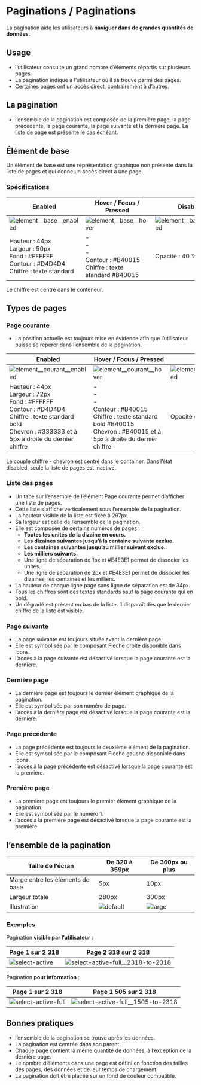 # Paginations / Paginations

La pagination aide les utilisateurs à **naviguer dans de grandes quantités de données.**

## Usage

- l’utilisateur consulte un grand nombre d’éléments répartis sur plusieurs pages.
- La pagination indique à l’utilisateur où il se trouve parmi des pages.
- Certaines pages ont un accès direct, contrairement à d’autres.

## La pagination
- l’ensemble de la pagination est composée de la première page, la page précédente, la page courante, la page suivante et la dernière page. La liste de page est présente le cas échéant.

## Élément de base

Un élément de base est une représentation graphique non présente dans la liste de pages et qui donne un accès direct à une page.

### Spécifications

Enabled | Hover / Focus / Pressed | Disabled
------------ | ------------- | ------------- |
![element__base__enabled](components/COMPONENTS/Navigation/Paginations/design/element__base__enabled.png) | ![element__base__hover](components/COMPONENTS/Navigation/Paginations/design/element__base__hover.png) | ![element__base__disabled](components/COMPONENTS/Navigation/Paginations/design/element__base__disabled.png)
Hauteur&nbsp;: 44px  <br> Largeur&nbsp;: 50px <br> Fond&nbsp;: #FFFFFF  <br> Contour&nbsp;: #D4D4D4 <br> Chiffre&nbsp;: texte standard | -  <br> - <br> - <br> Contour&nbsp;: #B40015 <br> Chiffre&nbsp;: texte standard #B40015 | Opacité&nbsp;: 40&nbsp;%

Le chiffre est centré dans le conteneur.

## Types de pages

### Page courante

- La position actuelle est toujours mise en évidence afin que l’utilisateur puisse se repérer dans l’ensemble de la pagination.

Enabled | Hover / Focus / Pressed | Disabled
------------ | ------------- | ------------- |
![element__courant__enabled](components/COMPONENTS/Navigation/Paginations/design/element__courant__enabled.png) | ![element__courant__hover](components/COMPONENTS/Navigation/Paginations/design/element__courant__hover.png) | ![element__courant__disabled](components/COMPONENTS/Navigation/Paginations/design/element__courant__disabled.png)
Hauteur&nbsp;: 44px  <br> Largeur&nbsp;: 72px <br> Fond&nbsp;: #FFFFFF  <br> Contour&nbsp;: #D4D4D4 <br> Chiffre&nbsp;: texte standard bold <br> Chevron&nbsp;: #333333 et à 5px à droite du dernier chiffre | -  <br> - <br> -  <br> Contour&nbsp;: #B40015 <br> Chiffre&nbsp;: texte standard bold #B40015 <br> Chevron&nbsp;: #B40015 et à 5px à droite du dernier chiffre | Opacité du chevron&nbsp;: 40 %

Le couple chiffre - chevron est centré dans le container.
Dans l’état disabled, seule la liste de pages est inactive.

### Liste des pages

- Un tape sur l’ensemble de l’élément Page courante permet d’afficher une liste de pages.
- Cette liste s'affiche verticalement sous l’ensemble de la pagination.
- La hauteur visible de la liste est fixée à 297px.
- Sa largeur est celle de l’ensemble de la pagination.
- Elle est composée de certains numéros de pages&nbsp;:
  - **Toutes les unités de la dizaine en cours.**
  - **Les dizaines suivantes jusqu’à la centaine suivante exclue.**
  - **Les centaines suivantes jusqu’au millier suivant exclue.**
  - **Les milliers suivants.**
  - Une ligne de séparation de 1px et #E4E3E1 permet de dissocier les unités.
  - Une ligne de séparation de 2px et #E4E3E1 permet de dissocier les dizaines, les centaines et les milliers.
- La hauteur de chaque ligne page sans ligne de séparation est de 34px.
- Tous les chiffres sont des textes standards sauf la page courante qui en bold.
- Un dégradé est présent en bas de la liste. Il disparaît dès que le dernier chiffre de la liste est visible.


### Page suivante

- La page suivante est toujours située avant la dernière page.
- Elle est symbolisée par le composant Flèche droite disponible dans Icons.
- l’accès à la page suivante est désactivé lorsque la page courante est la dernière.

### Dernière page

- La dernière page est toujours le dernier élément graphique de la pagination.
- Elle est symbolisée par son numéro de page.
- l’accès à la dernière page est désactivé lorsque la page courante est la dernière.

### Page précédente

- La page précédente est toujours le deuxième élément de la pagination.
- Elle est symbolisée par le composant Flèche gauche disponible dans Icons.
- l’accès à la page précédente est désactivé lorsque la page courante est la première.

### Première page

- La première page est toujours le premier élément graphique de la pagination.
- Elle est symbolisée par le numéro&nbsp;1.
- l’accès à la première page est désactivé lorsque la page courante est la première.

## l’ensemble de la pagination

Taille de l’écran | De 320 à 359px | De 360px ou plus
------------ | ------------- |------------- |
Marge entre les éléments de base | 5px | 10px |
Largeur totale | 280px | 300px |
Illustration | ![default](components/COMPONENTS/Navigation/Paginations/design/default.png) |![large](components/COMPONENTS/Navigation/Paginations/design/large.png)

### Exemples

Pagination **visible par l’utilisateur**&nbsp;:

Page 1 sur 2 318 | Page 2 318 sur 2 318
------------- | ------------- |
![select-active](components/COMPONENTS/Navigation/Paginations/design/select-active.png)| ![select-active-full__2318-to-2318](components/COMPONENTS/Navigation/Paginations/design/select-active-full__2318-to-2318.png)


 Pagination **pour information**&nbsp;:

Page 1 sur 2 318 | Page 1 505 sur 2 318
------------- | ------------- |
  ![select-active-full](components/COMPONENTS/Navigation/Paginations/design/select-active-full.png) |  ![select-active-full__1505-to-2318](components/COMPONENTS/Navigation/Paginations/design/select-active-full__1505-to-2318.png)

## Bonnes pratiques

- l’ensemble de la pagination se trouve après les données.
- La pagination est centrée dans son parent.
- Chaque page contient la même quantité de données, à l’exception de la dernière page.
- Le nombre d’éléments dans une page est défini en fonction des tailles des pages, des données et de leur temps de chargement.
- La pagination doit être placée sur un fond de couleur compatible.
